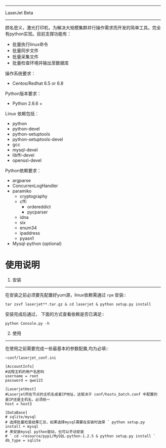 ***************
LaserJet Beta
***************

顾名思义，激光打印机，为解决大规模集群并行操作需求而开发的简单工具。完全有python实现。目前支撑功能有：
 * 批量执行linux命令
 * 批量同步文件
 * 批量采集文件
 * 批量检查环境并输出至数据库

操作系统要求：
 * Centos/Redhat 6.5 or 6.8

Python版本要求：
 * Python 2.6.6 +

Linux 依赖包括：
 * python
 * python-devel
 * python-setuptools
 * python-setuptools-devel
 * gcc
 * mysql-devel
 * libffi-devel
 * openssl-devel

Python依赖要求：
 * argparse
 * ConcurrenLogHandler
 * paramiko
    * cryptography
    * cffi
        * ordereddict
        * pycparser
    * idna
    * six
    * enum34
    * ipaddress
    * pyasn1
 * Mysql-python (optional)


使用说明
===============

1. 安装
------------------

在安装之前必须要先配置好yum源，linux依赖需通过 ``rpm`` 安装::

    tar zxvf laserjet**.tar.gz & cd laserjet & python setup.py install

安装完成后通过， 下面的方式查看依赖是否已满足::

    python Console.py -h

2. 使用
------------------

在使用之前需要完成一些最基本的参数配置,均为必填::

    ~conf/laserjet_conf.ini

    [AccountInfo]
    #远程主机的用户名密码
    username = root
    password = qwe123

    [LaserjetHost]
    #Laserjet所在节点的主机名或者IP地址，这取决于 conf/hosts_batch.conf 中配置的是IP还是主机名，必须统一
    host = host3

    [DataBase]
    # sqlite/mysql
    # 选择批量检查结果汇总，如果选择mysql需要在安装时选择 ` python setup.py install + mysql `
    # 来安装mysql python驱动，也可以手动安装
    # ` cd ~resource/pypi/MySQL-python-1.2.5 & python setup.py install `
    db_type = sqlite
